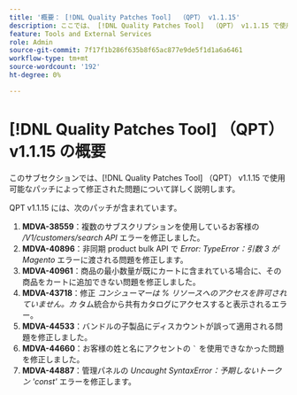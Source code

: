 ```yaml
---
title: '概要： [!DNL Quality Patches Tool]  （QPT） v1.1.15'
description: ここでは、 [!DNL Quality Patches Tool]  （QPT） v1.1.15 で使用可能なパッチによって修正された問題について詳しく説明します。
feature: Tools and External Services
role: Admin
source-git-commit: 7f17f1b286f635b8f65ac877e9de5f1d1a6a6461
workflow-type: tm+mt
source-wordcount: '192'
ht-degree: 0%

---
```


# [!DNL Quality Patches Tool] （QPT） v1.1.15 の概要

このサブセクションでは、[!DNL Quality Patches Tool] （QPT） v1.1.15 で使用可能なパッチによって修正された問題について詳しく説明します。

QPT v1.1.15 には、次のパッチが含まれています。

1. **MDVA-38559**：複数のサブスクリプションを使用しているお客様の */V1/customers/search API* エラーを修正しました。
1. **MDVA-40896**：非同期 product bulk API で *Error: TypeError：引数 3 がMagento* エラーに渡される問題を修正します。
1. **MDVA-40961**：商品の最小数量が既にカートに含まれている場合に、その商品をカートに追加できない問題を修正しました。
1. **MDVA-43718**：修正 *コンシューマーは % リソースへのアクセスを許可されていません。カ* タム統合から共有カタログにアクセスすると表示されるエラー。
1. **MDVA-44533**：バンドルの子製品にディスカウントが誤って適用される問題を修正しました。
1. **MDVA-44660**：お客様の姓と名にアクセントの ``` ` ``` を使用できなかった問題を修正しました。
1. **MDVA-44887**：管理パネルの *Uncaught SyntaxError：予期しないトークン &#39;const&#39;* エラーを修正します。

左側のメニューを使用して、特定のパッチページに移動します。
